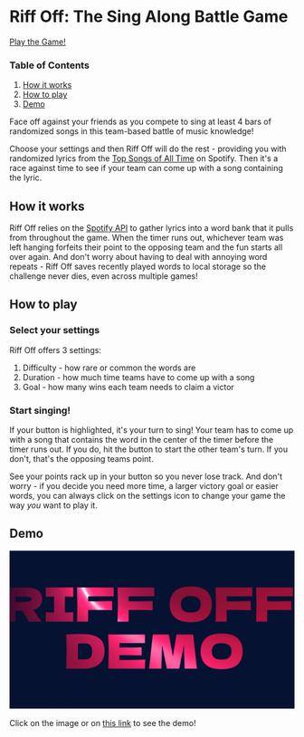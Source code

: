 # Riff Off: The Sing Along Battle Game

[Play the Game!](https://riffoff.vercel.app/)

### Table of Contents
1. [How it works](#how-it-works)
2. [How to play](#how-to-play)
3. [Demo](#demo)

Face off against your friends as you compete to sing at least 4 bars of randomized songs in this team-based battle of music knowledge!

Choose your settings and then Riff Off will do the rest - providing you with randomized lyrics from the [Top Songs of All Time](https://open.spotify.com/playlist/6Mf614QiAuop5ud9x5beBS) on Spotify. Then it's a race against time to see if your team can come up with a song containing the lyric.

## How it works

Riff Off relies on the [Spotify API](https://spotipy.readthedocs.io/en/2.22.1/#getting-started) to gather lyrics into a word bank that it pulls from throughout the game. When the timer runs out, whichever team was left hanging forfeits their point to the opposing team and the fun starts all over again. And don't worry about having to deal with annoying word repeats - Riff Off saves recently played words to local storage so the challenge never dies, even across multiple games!

## How to play

### Select your settings

Riff Off offers 3 settings:
1. Difficulty - how rare or common the words are
2. Duration - how much time teams have to come up with a song
3. Goal - how many wins each team needs to claim a victor

### Start singing!

If your button is highlighted, it's your turn to sing! Your team has to come up with a song that contains the word in the center of the timer before the timer runs out. If you do, hit the button to start the other team's turn. If you don't, that's the opposing teams point.

See your points rack up in your button so you never lose track. And don't worry - if you decide you need more time, a larger victory goal or easier words, you can always click on the settings icon to change your game the way _you_ want to play it.

## Demo

[![Riff Off Demo](riffoffthumbnail.png)](https://youtu.be/pTflI4q-qZc)

Click on the image or on [this link](https://youtu.be/pTflI4q-qZc) to see the demo!
